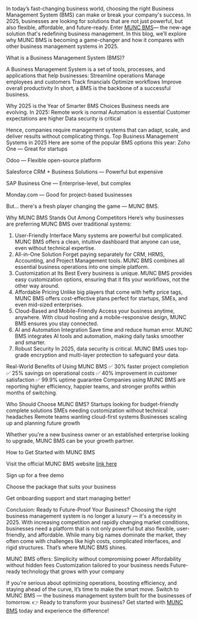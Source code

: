 In today’s fast-changing business world, choosing the right Business Management System (BMS) can make or break your company's success. In 2025, businesses are looking for solutions that are not just powerful, but also flexible, affordable, and future-ready.
 Enter <a href="https://mymunc.com/">MUNC BMS</a>— the new-age solution that's redefining business management.
In this blog, we’ll explore why MUNC BMS is becoming a game-changer and how it compares with other business management systems in 2025.

What is a Business Management System (BMS)?

A Business Management System is a set of tools, processes, and applications that help businesses:
Streamline operations
Manage employees and customers
Track financials
Optimize workflows
Improve overall productivity
In short, a BMS is the backbone of a successful business.

Why 2025 is the Year of Smarter BMS Choices
Business needs are evolving. In 2025:
Remote work is normal
Automation is essential
Customer expectations are higher
Data security is critical

Hence, companies require management systems that can adapt, scale, and deliver results without complicating things.
Top Business Management Systems in 2025
Here are some of the popular BMS options this year:
Zoho One — Great for startups


Odoo — Flexible open-source platform


Salesforce CRM + Business Solutions — Powerful but expensive


SAP Business One — Enterprise-level, but complex


Monday.com — Good for project-based businesses


But... there's a fresh player changing the game — MUNC BMS.

Why MUNC BMS Stands Out Among Competitors
Here’s why businesses are preferring MUNC BMS over traditional systems:
1. User-Friendly Interface
Many systems are powerful but complicated. MUNC BMS offers a clean, intuitive dashboard that anyone can use, even without technical expertise.
2. All-in-One Solution
Forget paying separately for CRM, HRMS, Accounting, and Project Management tools.
 MUNC BMS combines all essential business operations into one simple platform.
3. Customization at Its Best
Every business is unique. MUNC BMS provides easy customization options, ensuring that it fits your workflows, not the other way around.
4. Affordable Pricing
Unlike big players that come with hefty price tags, MUNC BMS offers cost-effective plans perfect for startups, SMEs, and even mid-sized enterprises.
5. Cloud-Based and Mobile-Friendly
Access your business anytime, anywhere.
 With cloud hosting and a mobile-responsive design, MUNC BMS ensures you stay connected.
6. AI and Automation Integration
Save time and reduce human error.
 MUNC BMS integrates AI tools and automation, making daily tasks smoother and smarter.
7. Robust Security
In 2025, data security is critical.
 MUNC BMS uses top-grade encryption and multi-layer protection to safeguard your data.

Real-World Benefits of Using MUNC BMS
✅ 30% faster project completion
 ✅ 25% savings on operational costs
 ✅ 40% improvement in customer satisfaction
 ✅ 99.9% uptime guarantee
Companies using MUNC BMS are reporting higher efficiency, happier teams, and stronger profits within months of switching.

Who Should Choose MUNC BMS?
Startups looking for budget-friendly complete solutions
SMEs needing customization without technical headaches
Remote teams wanting cloud-first systems
Businesses scaling up and planning future growth

Whether you're a new business owner or an established enterprise looking to upgrade, MUNC BMS can be your growth partner.

How to Get Started with MUNC BMS

Visit the official MUNC BMS website <a href="https://mymunc.com/">link here</a>

Sign up for a free demo

Choose the package that suits your business

Get onboarding support and start managing better!


Conclusion: Ready to Future-Proof Your Business?
Choosing the right business management system is no longer a luxury — it's a necessity in 2025. With increasing competition and rapidly changing market conditions, businesses need a platform that is not only powerful but also flexible, user-friendly, and affordable. While many big names dominate the market, they often come with challenges like high costs, complicated interfaces, and rigid structures. That’s where MUNC BMS shines.

MUNC BMS offers:
Simplicity without compromising power
Affordability without hidden fees
Customization tailored to your business needs
Future-ready technology that grows with your company

If you're serious about optimizing operations, boosting efficiency, and staying ahead of the curve, it’s time to make the smart move.
 Switch to MUNC BMS — the business management system built for the businesses of tomorrow.
👉 Ready to transform your business? Get started with <a href="https://mymunc.com/">MUNC BMS</a>  today and experience the difference!
